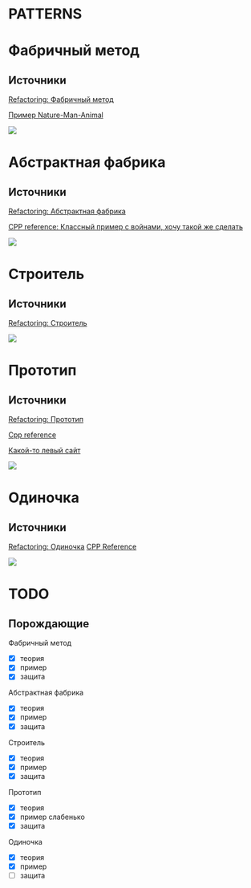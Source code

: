 # PATTERNS

# Фабричный метод

## Источники

[Refactoring: Фабричный метод](https://refactoring.guru/ru/design-patterns/factory-method)

[Пример Nature-Man-Animal](http://ci-plus-plus-snachala.ru/?p=4316)

![](https://github.com/obscene3190/PATTERNS/blob/master/sources/structure.png)


# Абстрактная фабрика

## Источники

[Refactoring: Абстрактная фабрика](https://refactoring.guru/ru/design-patterns/abstract-factory)

[CPP reference: Классный пример с войнами, хочу такой же сделать](http://cpp-reference.ru/patterns/creational-patterns/abstract-factory/)

![](https://github.com/obscene3190/PATTERNS/blob/master/sources/AbstractFabric.png)

# Строитель

## Источники

[Refactoring: Строитель](https://refactoring.guru/ru/design-patterns/builder)

![](https://github.com/obscene3190/CREATIONAL-PATTERNS/blob/master/sources/builder.png)

# Прототип

## Источники

[Refactoring: Прототип](https://refactoring.guru/ru/design-patterns/prototype)

[Cpp reference](http://cpp-reference.ru/patterns/creational-patterns/prototype/)

[Какой-то левый сайт](https://pro-prof.com/archives/1141)

![](https://github.com/obscene3190/CREATIONAL-PATTERNS/blob/master/sources/prototype.png)

# Одиночка

## Источники

[Refactoring: Одиночка](https://refactoring.guru/ru/design-patterns/singleton)
[CPP Reference](http://cpp-reference.ru/patterns/creational-patterns/singleton/)

![](https://github.com/obscene3190/CREATIONAL-PATTERNS/blob/master/sources/one.png)


# TODO
## Порождающие
Фабричный метод
- [x] теория
- [x] пример
- [x] защита

Абстрактная фабрика
- [x] теория
- [x] пример
- [x] защита

Строитель
- [x] теория
- [x] пример
- [x] защита

Прототип
- [x] теория
- [x] пример слабенько
- [x] защита

Одиночка
- [x] теория
- [x] пример
- [ ] защита
